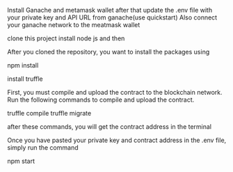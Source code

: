 Install Ganache and metamask wallet 
after that update the .env file with your private key and API URL from ganache(use quickstart)
Also connect your ganache network to the meatmask wallet

 
clone this project
install node js and then


After you cloned the repository, you want to install the packages using

npm install


install truffle

First, you must compile and upload the contract to the blockchain network. Run the following commands to compile and upload the contract.

truffle compile
truffle migrate

after these commands, you will get the contract address in the terminal

Once you have pasted your private key and contract address in the .env file, simply run the command

npm start
